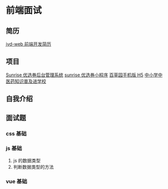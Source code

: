 # 前端面试

## 简历

[jyd-web 前端开发简历](http://119.91.213.59:8888/down/zit49bVXuOO2)

## 项目

[Sunrise 优选券后台管理系统](www.baidu.com)
[sunrise 优选券小程序]()
[百草园手机版 H5](http://szymk.1lesson.cn/#/)
[中小学中医药知识普及进学校](http://szypc.1lesson.cn/)

## 自我介绍

## 面试题

### css 基础

### js 基础

1. js 的数据类型
2. 判断数据类型的方法

### vue 基础
